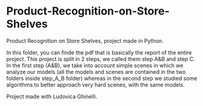 # Product-Recognition-on-Store-Shelves
Product Recognition on Store Shelves, project made in Python.

In this folder, you can finde the pdf that is basically the report of the entire project. This project is split in 2 steps, we called them step A&B and step C. In the first step (A&B), we take into account simple scenes in which we analyze our models (all the models and scenes are contained in the two folders inside step_A_B folder) whereas in the second step we studied some algorithms to better approach very hard scenes, with the same models.

Project made with Ludovica Ghinelli.
